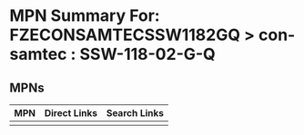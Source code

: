 



# MPN Summary For: FZECONSAMTECSSW1182GQ > con-samtec : SSW-118-02-G-Q

## MPNs
  

|MPN|Direct Links|Search Links|
| :--- | :--- | :--- |
||||
